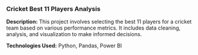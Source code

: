 ### <h3>Cricket Best 11 Players Analysis</h3>
**Description:** This project involves selecting the best 11 players for a cricket team based on various performance metrics. It includes data cleaning, analysis, and visualization to make informed decisions.

**Technologies Used:** Python, Pandas, Power BI
